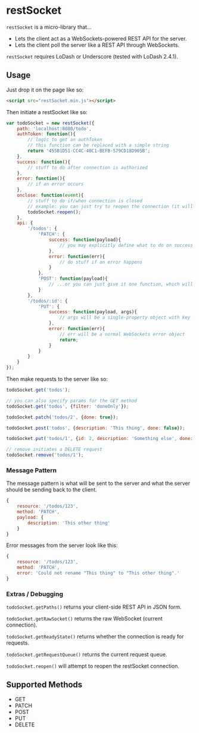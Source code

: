 restSocket
==========

`restSocket` is a micro-library that...
- Lets the client act as a WebSockets-powered REST API for the server.
- Lets the client poll the server like a REST API through WebSockets.

`restSocket` requires LoDash or Underscore (tested with LoDash 2.4.1).

## Usage

Just drop it on the page like so:
```html
<script src="restSocket.min.js"></script>
```

Then initiate a restSocket like so:

```js
var todoSocket = new restSocket({
	path: 'localhost:8080/todo',
	authToken: function(){
		// logic to get an authToken
		// this function can be replaced with a simple string
		return '455B1D51-CC4C-40C1-BEFB-579CD18D905B';
	},
	success: function(){
		// stuff to do after connection is authorized
	},
	error: function(){
		// if an error occurs
	},
	onclose: function(event){
		// stuff to do if/when connection is closed
		// example: you can just try to reopen the connection (it will only do this once every 2 seconds)
		todoSocket.reopen();
	},
	api: {
		'/todos': {
			'PATCH': {
				success: function(payload){
					// you may explicitly define what to do on success and error...
				},
				error: function(err){
					// do stuff if an error happens
				}
			},
			'POST': function(payload){
				// ...or you can just give it one function, which will be called on success only
			}
		},
		'/todos/:id': {
			'PUT': {
				success: function(payload, args){
					// args will be a single-property object with key 'id' and a value based on the resource the server is requesting
				},
				error: function(err){
					// err will be a normal WebSockets error object
					return;
				}
			}
		}
	}
});
```

Then make requests to the server like so:

```js
todoSocket.get('todos');

// you can also specify params for the GET method
todoSocket.get('todos', {filter: 'doneOnly'});

todoSocket.patch('todos/2', {done: true});

todoSocket.post('todos', {description: 'This thing', done: false});

todoSocket.put('todos/1', {id: 2, description: 'Something else', done: false})

// remove initiates a DELETE request
todoSocket.remove('todos/1');
```

### Message Pattern

The message pattern is what will be sent to the server and what the server should be sending back to the client.

```js
{
	resource: '/todos/123',
	method: 'PATCH',
	payload: {
		description: 'This other thing'
	}
}
```

Error messages from the server look like this:

```js
{
	resource: '/todos/123',
	method: 'PATCH',
	error: 'Could not rename "This thing" to "This other thing".'
}
```

### Extras / Debugging

`todoSocket.getPaths()` returns your client-side REST API in JSON form.

`todoSocket.getRawSocket()` returns the raw WebSocket (current connection).

`todoSocket.getReadyState()` returns whether the connection is ready for requests.

`todoSocket.getRequestQueue()` returns the current request queue.

`todoSocket.reopen()` will attempt to reopen the restSocket connection.

## Supported Methods
- GET
- PATCH
- POST
- PUT
- DELETE
